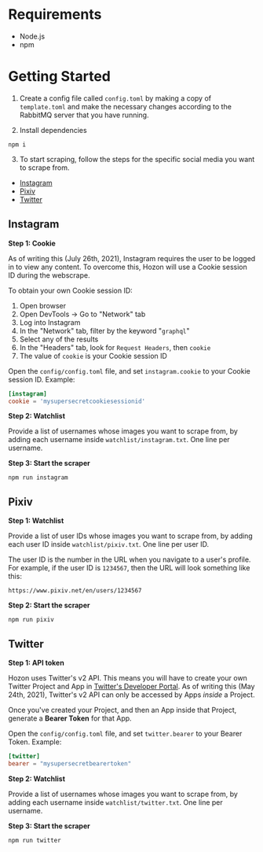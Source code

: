 # Requirements

- Node.js
- npm

# Getting Started

1. Create a config file called `config.toml` by making a copy of `template.toml` and make the necessary changes according to the RabbitMQ server that you have running.

2. Install dependencies
```
npm i
```

3. To start scraping, follow the steps for the specific social media you want to scrape from.

- [Instagram](#instagram)
- [Pixiv](#pixiv)
- [Twitter](#twitter)

## Instagram

**Step 1: Cookie**

As of writing this (July 26th, 2021), Instagram requires the user to be logged in to view any content. To overcome this, Hozon will use a Cookie session ID during the webscrape.

To obtain your own Cookie session ID:
1. Open browser
2. Open DevTools -> Go to "Network" tab
3. Log into Instagram
4. In the "Network" tab, filter by the keyword "`graphql`"
5. Select any of the results
6. In the "Headers" tab, look for `Request Headers`, then `cookie`
7. The value of `cookie` is your Cookie session ID

Open the `config/config.toml` file, and set `instagram.cookie` to your Cookie session ID. Example:

```toml
[instagram]
cookie = 'mysupersecretcookiesessionid'
```

**Step 2: Watchlist**

Provide a list of usernames whose images you want to scrape from, by adding each username inside `watchlist/instagram.txt`. One line per username.

**Step 3: Start the scraper**

```
npm run instagram
```

## Pixiv

**Step 1: Watchlist**

Provide a list of user IDs whose images you want to scrape from, by adding each user ID inside `watchlist/pixiv.txt`. One line per user ID.

The user ID is the number in the URL when you navigate to a user's profile. For example, if the user ID is `1234567`, then the URL will look something like this:

```
https://www.pixiv.net/en/users/1234567
```

**Step 2: Start the scraper**

```
npm run pixiv
```

## Twitter
**Step 1: API token**

Hozon uses Twitter's v2 API. This means you will have to create your own Twitter Project and App in [Twitter's Developer Portal](https://developer.twitter.com/en/portal/dashboard). As of writing this (May 24th, 2021), Twitter's v2 API can only be accessed by Apps *inside* a Project.

Once you've created your Project, and then an App inside that Project, generate a **Bearer Token** for that App.

Open the `config/config.toml` file, and set `twitter.bearer` to your Bearer Token. Example:

```toml
[twitter]
bearer = "mysupersecretbearertoken"
```

**Step 2: Watchlist**

Provide a list of usernames whose images you want to scrape from, by adding each username inside `watchlist/twitter.txt`. One line per username.

**Step 3: Start the scraper**

```
npm run twitter
```